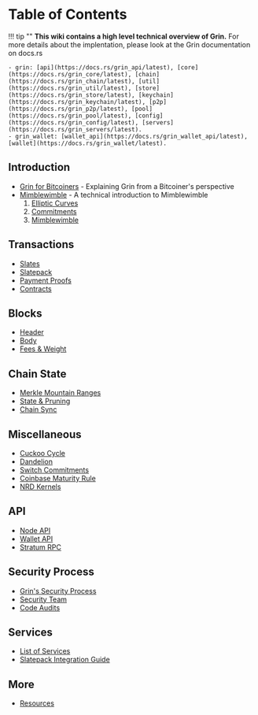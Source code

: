 # Table of Contents

!!! tip ""
    **This wiki contains a high level technical overview of Grin.**
    For more details about the implentation, please look at the Grin documentation on docs.rs

    - grin: [api](https://docs.rs/grin_api/latest), [core](https://docs.rs/grin_core/latest), [chain](https://docs.rs/grin_chain/latest), [util](https://docs.rs/grin_util/latest), [store](https://docs.rs/grin_store/latest), [keychain](https://docs.rs/grin_keychain/latest), [p2p](https://docs.rs/grin_p2p/latest), [pool](https://docs.rs/grin_pool/latest), [config](https://docs.rs/grin_config/latest), [servers](https://docs.rs/grin_servers/latest).
    - grin_wallet: [wallet_api](https://docs.rs/grin_wallet_api/latest), [wallet](https://docs.rs/grin_wallet/latest).

## Introduction

- [Grin for Bitcoiners](introduction/grin-for-bitcoiners.md) - Explaining Grin from a Bitcoiner's perspective
- [Mimblewimble](introduction/mimblewimble/mimblewimble.md) - A technical introduction to Mimblewimble </br>
    1. [Elliptic Curves](introduction/mimblewimble/ecc.md)
    1. [Commitments](introduction/mimblewimble/commitments.md)
    1. [Mimblewimble](introduction/mimblewimble/mimblewimble.md)

## Transactions

- [Slates](transactions/slates.md)
- [Slatepack](transactions/slatepack.md)
- [Payment Proofs](transactions/payment-proofs.md)
- [Contracts](transactions/contracts.md)

## Blocks

- [Header](blocks/block-header.md)
- [Body](blocks/block-body.md)
- [Fees & Weight](blocks/fees-and-weight.md)

## Chain State

- [Merkle Mountain Ranges](chain-state/merkle-mountain-range.md)
- [State & Pruning](chain-state/state-and-pruning.md)
- [Chain Sync](chain-state/chain-sync.md)

## Miscellaneous

- [Cuckoo Cycle](miscellaneous/cuckoo-cycle.md)
- [Dandelion](miscellaneous/dandelion.md)
- [Switch Commitments](miscellaneous/switch-commitments.md)
- [Coinbase Maturity Rule](miscellaneous/coinbase-maturity-rule.md)
- [NRD Kernels](miscellaneous/nrd-kernels.md)

## API

- [Node API](api/node-api.md)
- [Wallet API](api/wallet-api.md)
- [Stratum RPC](api/stratum-rpc.md)

## Security Process

- [Grin's Security Process](security-process/grin-security-process.md)
- [Security Team](security-process/security-team.md)
- [Code Audits](security-process/code-audits.md)

## Services

- [List of Services](services/list-of-services.md)
- [Slatepack Integration Guide](services/slatepack-integration.md)

## More

- [Resources](resources.md)

